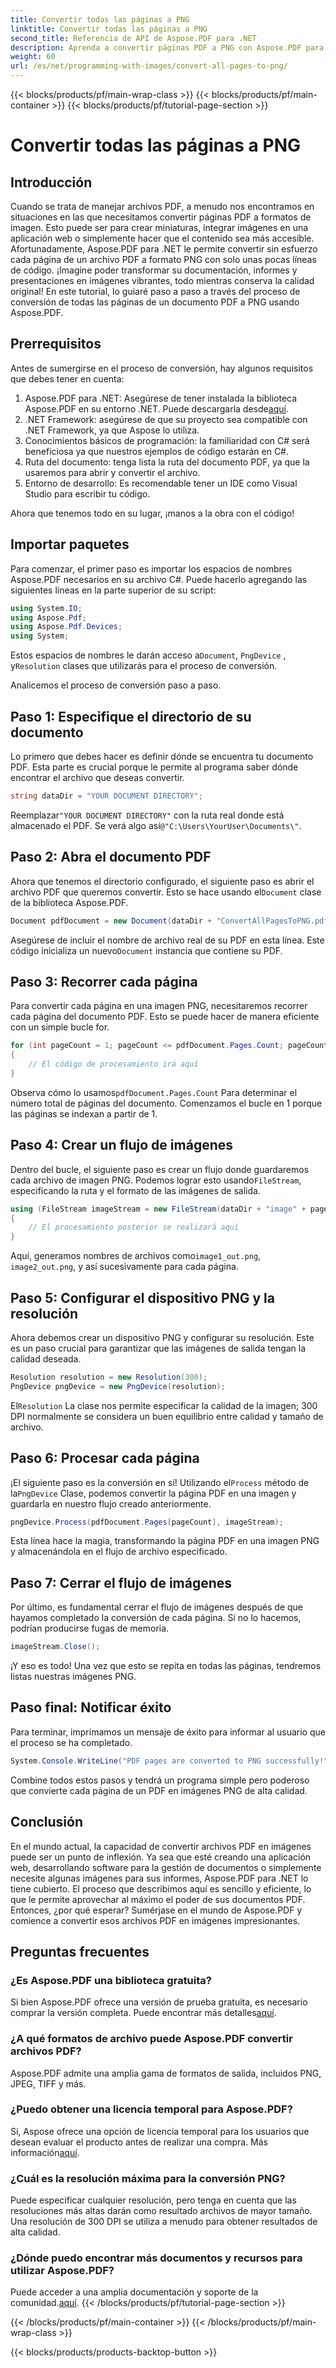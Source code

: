 ```yaml
---
title: Convertir todas las páginas a PNG
linktitle: Convertir todas las páginas a PNG
second_title: Referencia de API de Aspose.PDF para .NET
description: Aprenda a convertir páginas PDF a PNG con Aspose.PDF para .NET con esta guía paso a paso. Perfecta para desarrolladores y entusiastas.
weight: 60
url: /es/net/programming-with-images/convert-all-pages-to-png/
---
```


{{< blocks/products/pf/main-wrap-class >}}
{{< blocks/products/pf/main-container >}}
{{< blocks/products/pf/tutorial-page-section >}}

# Convertir todas las páginas a PNG

## Introducción

Cuando se trata de manejar archivos PDF, a menudo nos encontramos en situaciones en las que necesitamos convertir páginas PDF a formatos de imagen. Esto puede ser para crear miniaturas, integrar imágenes en una aplicación web o simplemente hacer que el contenido sea más accesible. Afortunadamente, Aspose.PDF para .NET le permite convertir sin esfuerzo cada página de un archivo PDF a formato PNG con solo unas pocas líneas de código. ¡Imagine poder transformar su documentación, informes y presentaciones en imágenes vibrantes, todo mientras conserva la calidad original! En este tutorial, lo guiaré paso a paso a través del proceso de conversión de todas las páginas de un documento PDF a PNG usando Aspose.PDF. 

## Prerrequisitos

Antes de sumergirse en el proceso de conversión, hay algunos requisitos que debes tener en cuenta:

1. Aspose.PDF para .NET: Asegúrese de tener instalada la biblioteca Aspose.PDF en su entorno .NET. Puede descargarla desde[aquí](https://releases.aspose.com/pdf/net/).
2. .NET Framework: asegúrese de que su proyecto sea compatible con .NET Framework, ya que Aspose lo utiliza.
3. Conocimientos básicos de programación: la familiaridad con C# será beneficiosa ya que nuestros ejemplos de código estarán en C#.
4. Ruta del documento: tenga lista la ruta del documento PDF, ya que la usaremos para abrir y convertir el archivo.
5. Entorno de desarrollo: Es recomendable tener un IDE como Visual Studio para escribir tu código. 

Ahora que tenemos todo en su lugar, ¡manos a la obra con el código!

## Importar paquetes

Para comenzar, el primer paso es importar los espacios de nombres Aspose.PDF necesarios en su archivo C#. Puede hacerlo agregando las siguientes líneas en la parte superior de su script:

```csharp
using System.IO;
using Aspose.Pdf;
using Aspose.Pdf.Devices;
using System;
```

 Estos espacios de nombres le darán acceso a`Document`, `PngDevice` , y`Resolution` clases que utilizarás para el proceso de conversión.

Analicemos el proceso de conversión paso a paso.

## Paso 1: Especifique el directorio de su documento

Lo primero que debes hacer es definir dónde se encuentra tu documento PDF. Esta parte es crucial porque le permite al programa saber dónde encontrar el archivo que deseas convertir.

```csharp
string dataDir = "YOUR DOCUMENT DIRECTORY";
```

 Reemplazar`"YOUR DOCUMENT DIRECTORY"` con la ruta real donde está almacenado el PDF. Se verá algo así`@"C:\Users\YourUser\Documents\"`.

## Paso 2: Abra el documento PDF

 Ahora que tenemos el directorio configurado, el siguiente paso es abrir el archivo PDF que queremos convertir. Esto se hace usando el`Document` clase de la biblioteca Aspose.PDF.

```csharp
Document pdfDocument = new Document(dataDir + "ConvertAllPagesToPNG.pdf");
```

 Asegúrese de incluir el nombre de archivo real de su PDF en esta línea. Este código inicializa un nuevo`Document` instancia que contiene su PDF.

## Paso 3: Recorrer cada página

Para convertir cada página en una imagen PNG, necesitaremos recorrer cada página del documento PDF. Esto se puede hacer de manera eficiente con un simple bucle for.

```csharp
for (int pageCount = 1; pageCount <= pdfDocument.Pages.Count; pageCount++)
{
    // El código de procesamiento irá aquí
}
```

 Observa cómo lo usamos`pdfDocument.Pages.Count` Para determinar el número total de páginas del documento. Comenzamos el bucle en 1 porque las páginas se indexan a partir de 1.

## Paso 4: Crear un flujo de imágenes

Dentro del bucle, el siguiente paso es crear un flujo donde guardaremos cada archivo de imagen PNG. Podemos lograr esto usando`FileStream`, especificando la ruta y el formato de las imágenes de salida.

```csharp
using (FileStream imageStream = new FileStream(dataDir + "image" + pageCount + "_out.png", FileMode.Create))
{
    // El procesamiento posterior se realizará aquí
}
```

 Aquí, generamos nombres de archivos como`image1_out.png`, `image2_out.png`, y así sucesivamente para cada página.

## Paso 5: Configurar el dispositivo PNG y la resolución

Ahora debemos crear un dispositivo PNG y configurar su resolución. Este es un paso crucial para garantizar que las imágenes de salida tengan la calidad deseada.

```csharp
Resolution resolution = new Resolution(300);
PngDevice pngDevice = new PngDevice(resolution);
```

 El`Resolution` La clase nos permite especificar la calidad de la imagen; 300 DPI normalmente se considera un buen equilibrio entre calidad y tamaño de archivo.

## Paso 6: Procesar cada página

 ¡El siguiente paso es la conversión en sí! Utilizando el`Process` método de la`PngDevice` Clase, podemos convertir la página PDF en una imagen y guardarla en nuestro flujo creado anteriormente.

```csharp
pngDevice.Process(pdfDocument.Pages[pageCount], imageStream);
```

Esta línea hace la magia, transformando la página PDF en una imagen PNG y almacenándola en el flujo de archivo especificado.

## Paso 7: Cerrar el flujo de imágenes

Por último, es fundamental cerrar el flujo de imágenes después de que hayamos completado la conversión de cada página. Si no lo hacemos, podrían producirse fugas de memoria.

```csharp
imageStream.Close();
```

¡Y eso es todo! Una vez que esto se repita en todas las páginas, tendremos listas nuestras imágenes PNG.

## Paso final: Notificar éxito

Para terminar, imprimamos un mensaje de éxito para informar al usuario que el proceso se ha completado.

```csharp
System.Console.WriteLine("PDF pages are converted to PNG successfully!");
```

Combine todos estos pasos y tendrá un programa simple pero poderoso que convierte cada página de un PDF en imágenes PNG de alta calidad.

## Conclusión

En el mundo actual, la capacidad de convertir archivos PDF en imágenes puede ser un punto de inflexión. Ya sea que esté creando una aplicación web, desarrollando software para la gestión de documentos o simplemente necesite algunas imágenes para sus informes, Aspose.PDF para .NET lo tiene cubierto. El proceso que describimos aquí es sencillo y eficiente, lo que le permite aprovechar al máximo el poder de sus documentos PDF. Entonces, ¿por qué esperar? Sumérjase en el mundo de Aspose.PDF y comience a convertir esos archivos PDF en imágenes impresionantes.

## Preguntas frecuentes

### ¿Es Aspose.PDF una biblioteca gratuita?
 Si bien Aspose.PDF ofrece una versión de prueba gratuita, es necesario comprar la versión completa. Puede encontrar más detalles[aquí](https://purchase.aspose.com/buy).

### ¿A qué formatos de archivo puede Aspose.PDF convertir archivos PDF?
Aspose.PDF admite una amplia gama de formatos de salida, incluidos PNG, JPEG, TIFF y más.

### ¿Puedo obtener una licencia temporal para Aspose.PDF?
 Sí, Aspose ofrece una opción de licencia temporal para los usuarios que desean evaluar el producto antes de realizar una compra. Más información[aquí](https://purchase.aspose.com/temporary-license/).

### ¿Cuál es la resolución máxima para la conversión PNG?
Puede especificar cualquier resolución, pero tenga en cuenta que las resoluciones más altas darán como resultado archivos de mayor tamaño. Una resolución de 300 DPI se utiliza a menudo para obtener resultados de alta calidad.

### ¿Dónde puedo encontrar más documentos y recursos para utilizar Aspose.PDF?
 Puede acceder a una amplia documentación y soporte de la comunidad.[aquí](https://reference.aspose.com/pdf/net/).
{{< /blocks/products/pf/tutorial-page-section >}}

{{< /blocks/products/pf/main-container >}}
{{< /blocks/products/pf/main-wrap-class >}}

{{< blocks/products/products-backtop-button >}}

